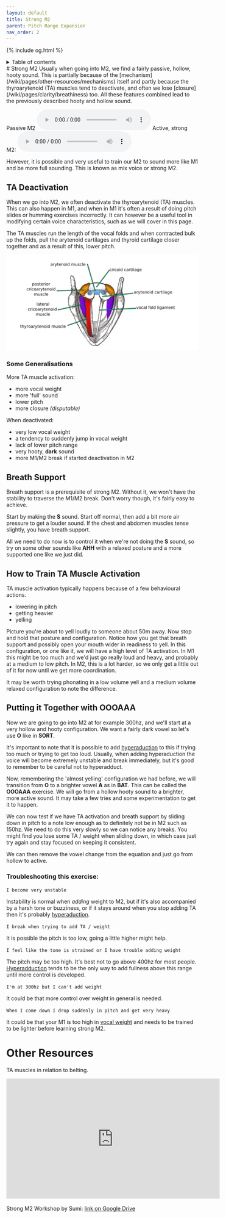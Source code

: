 ```yaml
---
layout: default
title: Strong M2
parent: Pitch Range Expansion
nav_order: 2
---
```

{% include og.html %}
<details closed markdown="block">
  <summary>
    Table of contents
  </summary>
{: .text-delta }
1. TOC
{:toc}
</details>
# Strong M2
Usually when going into M2, we find a fairly passive, hollow, hooty sound. This is partially because of the [mechanism](/wiki/pages/other-resources/mechanisms) itself and partly because the thyroarytenoid (TA) muscles tend to deactivate, and often we lose [closure](/wiki/pages/clarity/breathiness) too. All these features combined lead to the previously described hooty and hollow sound.

Passive M2
<audio controls> <source src="/audio/tone-m2-passive.ogg" type="audio/ogg"> Your browser does not support the audio element. </audio>
Active, strong M2:
<audio controls> <source src="/audio/tone-m2-active.ogg" type="audio/ogg"> Your browser does not support the audio element. </audio>

However, it is possible and very useful to train our M2 to sound more like M1 and be more full sounding. This is known as mix voice or strong M2.


## TA Deactivation
When we go into M2, we often deactivate the thyroarytenoid (TA) muscles. This can also happen in M1, and when in M1 it's often a result of doing pitch slides or humming exercises incorrectly. It can however be a useful tool in modifying certain voice characteristics, such as we will cover in this page.

The TA muscles run the length of the vocal folds and when contracted bulk up the folds, pull the arytenoid cartilages and thyroid cartilage closer together and as a result of this, lower pitch.

![muscles](/img/diagram-larynx-intrinsic.jpg)

### Some Generalisations
More TA muscle activation:
- more vocal weight
- more 'full' sound
- lower pitch
- more closure _(disputable)_

When deactivated:
- very low vocal weight
- a tendency to suddenly jump in vocal weight
- lack of lower pitch range
- very hooty, <b class="hlblue">dark</b> sound
- more M1/M2 break if started deactivation in M2


## Breath Support
Breath support is a prerequisite of strong M2. Without it, we won't have the stability to traverse the M1/M2 break. Don't worry though, it's fairly easy to achieve.

Start by making the <b class="hlblue">S</b> sound. Start off normal, then add a bit more air pressure to get a louder sound. If the chest and abdomen  muscles tense slightly, you have breath support.

All we need to do now is to control it when we're not doing the <b class="hlblue">S</b> sound, so try on some other sounds like <b class="hlblue">AHH</b>  with a relaxed posture and a more supported one like we just did.


## How to Train TA Muscle Activation
TA muscle activation typically happens because of a few behavioural actions.
- lowering in pitch
- getting heavier
- yelling

Picture you're about to yell loudly to someone about 50m away. Now stop and hold that posture and configuration. Notice how you get that breath support and possibly open your mouth wider in readiness to yell. In this configuration, or one like it, we will have a high level of TA activation. In M1 this might be too much and we'd just go really loud and heavy, and probably at a medium to low pitch. In M2, this is a lot harder, so we only get a little out of it for now until we get more coordination.

It may be worth trying phonating in a low volume yell and a medium volume relaxed configuration to note the difference.


## Putting it Together with OOOAAA
Now we are going to go into M2 at for example 300hz, and we'll start at a very hollow and hooty configuration. We want a fairly dark vowel so let's use <b class="hlblue">O</b> like in <b class="hlblue">SORT</b>.

It's important to note that it is possible to add [hyperaduction](/wiki/pages/various/hyperadduction) to this if trying too much or trying to get too loud. Usually, when adding hyperaduction the voice will become extremely unstable and break immediately, but it's good to remember to be careful not to hyperadduct.

Now, remembering the 'almost yelling' configuration we had before, we will transition from <b class="hlblue">O</b> to a brighter vowel <b class="hlyellow">A</b> as in <b class="hlyellow">BAT</b>. This can be called the <b class="hlgreen">OOOAAA</b> exercise. We will go from a hollow hooty sound to a brighter, more active sound. It may take a few tries and some experimentation to get it to happen.

We can now test if we have TA activation and breath support by sliding down in pitch to a note low enough as to definitely not be in M2 such as 150hz. We need to do this very slowly so we can notice any breaks. You might find you lose some TA / weight when sliding down, in which case just try again and stay focused on keeping it consistent.

We can then remove the vowel change from the equation and just go from hollow to active.

### Troubleshooting this exercise:
`I become very unstable`

Instability is normal when _adding_ weight to M2, but if it's also accompanied by a harsh tone or buzziness, or if it stays around when you stop adding TA then it's probably [hyperaduction](/wiki/pages/various/hyperadduction).

`I break when trying to add TA / weight`

It is possible the pitch is too low, going a little higher might help.

`I feel like the tone is strained or I have trouble adding weight`

The pitch may be too high. It's best not to go above 400hz for most people. [Hyperadduction](/wiki/pages/various/hyperadduction) tends to be the only way to add fullness above this range until more control is developed.

`I'm at 300hz but I can't add weight`

It could be that more control over weight in general is needed.

`When I come down I drop suddenly in pitch and get very heavy`

It could be that your M1 is too high in [vocal weight](/wiki/pages/vocal-weight) and needs to be trained to be lighter before learning strong M2.


# Other Resources
TA muscles in relation to belting.
<p align="left">
  <iframe width="560" height="315" src="https://www.youtube.com/embed/GI4vPNLT7a4" title="YouTube video player" frameborder="0" allow="accelerometer; autoplay; clipboard-write; encrypted-media; gyroscope; picture-in-picture" allowfullscreen></iframe>
</p>

Strong M2 Workshop by Sumi:
[link on Google Drive](https://drive.google.com/file/d/19gdaBC4ECDBajFYUV7JbbJT6pAoUr64H/view?usp=sharing)








<!--  -->
